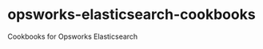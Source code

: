 opsworks-elasticsearch-cookbooks
================================

Cookbooks for Opsworks Elasticsearch
